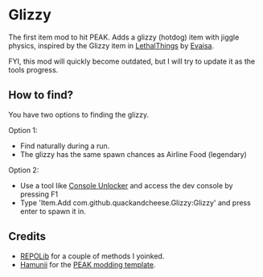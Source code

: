 # Glizzy

The first item mod to hit PEAK. Adds a glizzy (hotdog) item with jiggle physics, inspired by the Glizzy item in [LethalThings](https://thunderstore.io/c/lethal-company/p/Evaisa/LethalThings/v/0.7.0/) by [Evaisa](https://github.com/EvaisaDev).

FYI, this mod will quickly become outdated, but I will try to update it as the tools progress.

## How to find?

You have two options to finding the glizzy.

Option 1:
- Find naturally during a run.
- The glizzy has the same spawn chances as Airline Food (legendary)

Option 2:
- Use a tool like [Console Unlocker](https://thunderstore.io/c/peak/p/Spoopylocal/Console_Unlocker/) and access the dev console by pressing F1
- Type 'Item.Add com.github.quackandcheese.Glizzy:Glizzy' and press enter to spawn it in.

## Credits
- [REPOLib](https://github.com/ZehsTeam/REPOLib/tree/main) for a couple of methods I yoinked.
- [Hamunii](https://github.com/hamunii) for the [PEAK modding template](https://github.com/PEAKModding/BepInExTemplate).
